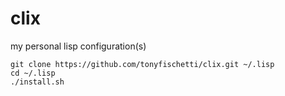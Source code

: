# clix

my personal lisp configuration(s)

```
git clone https://github.com/tonyfischetti/clix.git ~/.lisp
cd ~/.lisp
./install.sh
```

